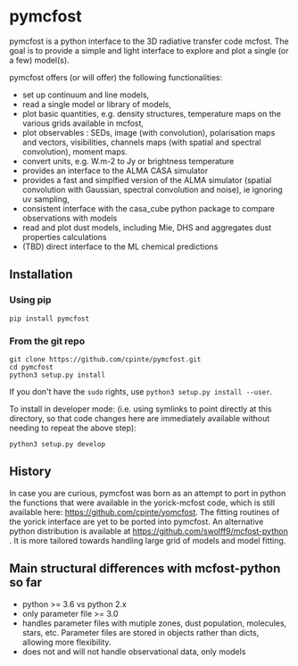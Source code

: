 # pymcfost

pymcfost is a python interface to the 3D radiative transfer code mcfost. The goal is to provide a simple and light interface to explore and plot a single (or a few) model(s).

pymcfost offers (or will offer) the following functionalities:

 - set up continuum and line models,
 - read a single model or library of models,
 - plot basic quantities, e.g. density structures, temperature maps on the various grids available in mcfost,
 - plot observables : SEDs, image (with convolution), polarisation maps and vectors, visibilities, channels maps (with spatial and spectral convolution), moment maps.
 - convert units, e.g. W.m-2 to Jy or brightness temperature
 - provides an interface to the ALMA CASA simulator
 - provides a fast and simplfied version of the ALMA simulator (spatial convolution with Gaussian, spectral convolution and noise), ie ignoring uv sampling,
 - consistent interface with the casa_cube python package to compare observations with models
 - read and plot dust models, including Mie, DHS and aggregates dust properties calculations
 - (TBD) direct interface to the ML chemical predictions

## Installation

### Using pip
```
pip install pymcfost
```

### From the git repo
```
git clone https://github.com/cpinte/pymcfost.git
cd pymcfost
python3 setup.py install
```

If you don't have the `sudo` rights, use `python3 setup.py install --user`.

To install in developer mode: (i.e. using symlinks to point directly
at this directory, so that code changes here are immediately available
without needing to repeat the above step):

```
python3 setup.py develop
```

## History

In case you are curious, pymcfost was born as an attempt to port in python the functions that were available in the yorick-mcfost code, which is still available here: https://github.com/cpinte/yomcfost.
The fitting routines of the yorick interface are yet to be ported into pymcfost.
An alternative python distribution is available at https://github.com/swolff9/mcfost-python . It is more tailored towards handling large grid of models and model fitting.

## Main structural differences with mcfost-python so far

- python >= 3.6 vs python 2.x
- only parameter file >= 3.0
- handles parameter files with mutiple zones, dust population, molecules, stars, etc. Parameter files are stored in objects rather than dicts, allowing more flexibility.
- does not and will not handle observational data, only models
